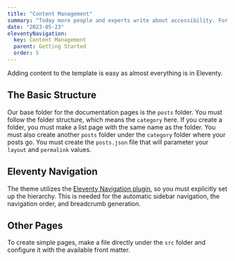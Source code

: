 ```yaml
---
title: "Content Management"
summary: "Today more people and experts write about accessibility. For the better progression it is a good idea to read them."
date: "2023-05-23"
eleventyNavigation:
  key: Content Management
  parent: Getting Started
  order: 5
---
```


Adding content to the template is easy as almost everything is in Eleventy.

## The Basic Structure

Our base folder for the documentation pages is the `posts` folder. You must follow the folder structure, which means the `category` here. If you create a folder, you must make a list page with the same name as the folder. You must also create another `posts` folder under the `category` folder where your posts go. You must create the `posts.json` file that will parameter your `layout` and `permalink` values.

## Eleventy Navigation

The theme utilizes the [Eleventy Navigation plugin](https://www.11ty.dev/docs/plugins/navigation/), so you must explicitly set up the hierarchy. This is needed for the automatic sidebar navigation, the navigation order, and breadcrumb generation.

## Other Pages

To create simple pages, make a file directly under the `src` folder and configure it with the available front matter.
